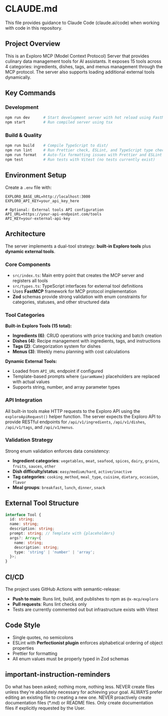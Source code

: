 # CLAUDE.md

This file provides guidance to Claude Code (claude.ai/code) when working with code in this repository.

## Project Overview

This is an Exploro MCP (Model Context Protocol) Server that provides culinary data management tools for AI assistants. It exposes 15 tools across 4 categories: ingredients, dishes, tags, and menus management through the MCP protocol. The server also supports loading additional external tools dynamically.

## Key Commands

### Development

```bash
npm run dev      # Start development server with hot reload using FastMCP
npm start        # Run compiled server using tsx
```

### Build & Quality

```bash
npm run build    # Compile TypeScript to dist/
npm run lint     # Run Prettier check, ESLint, and TypeScript type checking
npm run format   # Auto-fix formatting issues with Prettier and ESLint
npm test         # Run tests with Vitest (no tests currently exist)
```

## Environment Setup

Create a `.env` file with:

```
EXPLORO_BASE_URL=http://localhost:3000
EXPLORO_API_KEY=your_api_key_here

# Optional: External tools API configuration
API_URL=https://your-api-endpoint.com/tools
API_KEY=your-external-api-key
```

## Architecture

The server implements a dual-tool strategy: **built-in Exploro tools** plus **dynamic external tools**.

### Core Components

- `src/index.ts`: Main entry point that creates the MCP server and registers all tools
- `src/types.ts`: TypeScript interfaces for external tool definitions
- Uses **FastMCP** framework for MCP protocol implementation
- **Zod** schemas provide strong validation with enum constraints for categories, statuses, and other structured data

### Tool Categories

**Built-in Exploro Tools (15 total):**
- **Ingredients (6)**: CRUD operations with price tracking and batch creation
- **Dishes (4)**: Recipe management with ingredients, tags, and instructions
- **Tags (2)**: Categorization system for dishes
- **Menus (3)**: Weekly menu planning with cost calculations

**Dynamic External Tools:**
- Loaded from `API_URL` endpoint if configured
- Template-based prompts where `{paramName}` placeholders are replaced with actual values
- Supports string, number, and array parameter types

### API Integration

All built-in tools make HTTP requests to the Exploro API using the `exploroApiRequest()` helper function. The server expects the Exploro API to provide RESTful endpoints for `/api/v1/ingredients`, `/api/v1/dishes`, `/api/v1/tags`, and `/api/v1/menus`.

### Validation Strategy

Strong enum validation enforces data consistency:
- **Ingredient categories**: `vegetables`, `meat`, `seafood`, `spices`, `dairy`, `grains`, `fruits`, `sauces`, `other`
- **Dish difficulty/status**: `easy/medium/hard`, `active/inactive`
- **Tag categories**: `cooking_method`, `meal_type`, `cuisine`, `dietary`, `occasion`, `flavor`
- **Meal groups**: `breakfast`, `lunch`, `dinner`, `snack`

## External Tool Structure

```typescript
interface Tool {
  id: string;
  name: string;
  description: string;
  prompt: string; // Template with {placeholders}
  args?: Array<{
    name: string;
    description: string;
    type: 'string' | 'number' | 'array';
  }>;
}
```

## CI/CD

The project uses GitHub Actions with semantic-release:

- **Push to main**: Runs lint, build, and publishes to npm as `@x-mcp/exploro`
- **Pull requests**: Runs lint checks only
- Tests are currently commented out but infrastructure exists with Vitest

## Code Style

- Single quotes, no semicolons
- ESLint with **Perfectionist plugin** enforces alphabetical ordering of object properties
- Prettier for formatting
- All enum values must be properly typed in Zod schemas

## important-instruction-reminders

Do what has been asked; nothing more, nothing less.
NEVER create files unless they're absolutely necessary for achieving your goal.
ALWAYS prefer editing an existing file to creating a new one.
NEVER proactively create documentation files (*.md) or README files. Only create documentation files if explicitly requested by the User.
